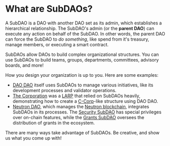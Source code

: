 # What are SubDAOs?

A SubDAO is a DAO with another DAO set as its admin, which establishes a hierarchical relationship. The SubDAO's admin (or the **parent DAO**) can execute any action on behalf of the SubDAO. In other words, the parent DAO can force the SubDAO to _do something_, like spend from it's treasury, manage members, or executing a smart contract.

SubDAOs allow DAOs to build complex organizational structures. You can use SubDAOs to build teams, groups, departments, committees, advisory boards, and more!

How you design your organization is up to you. Here are some examples:

* [DAO DAO](https://daodao.zone/dao/juno10h0hc64jv006rr8qy0zhlu4jsxct8qwa0vtaleayh0ujz0zynf2s2r7v8q/subdaos) itself uses SubDAOs to manage various initiatives, like its development processes and validator operations.
* [The Corporation](https://daodao.zone/dao/juno1xd2fed839exdvqfa4nqluyxxclvwul7kd48e9pyfm0z2g90dc37srnqy39/subdaos) was a [LARP](https://en.wikipedia.org/wiki/Live_action_role-playing_game) that relied on SubDAOs heavily, demonstrating how to create a [C-Corp](https://www.investopedia.com/terms/c/c-corporation.asp)-like structure using DAO DAO.
* [Neutron DAO](https://daodao.zone/dao/neutron1suhgf5svhu4usrurvxzlgn54ksxmn8gljarjtxqnapv8kjnp4nrstdxvff/subdaos), which manages the [Neutron blockchain](https://www.neutron.org/), integrates SubDAOs in its processes. The [Security SubDAO](https://daodao.zone/dao/neutron1fuyxwxlsgjkfjmxfthq8427dm2am3ya3cwcdr8gls29l7jadtazsuyzwcc/home) has special privileges over on-chain features, while the [Grants SubDAO](https://daodao.zone/dao/neutron1zjdv3u6svlazlydmje2qcp44yqkt0059chz8gmyl5yrklmgv6fzq9chelu/home) oversees the distribution of grants in the ecosystem.

There are many ways take advantage of SubDAOs. Be creative, and show us what you come up with!
